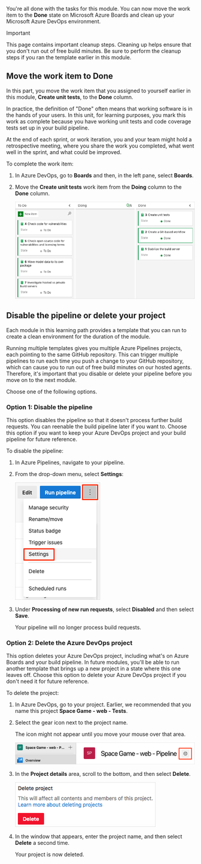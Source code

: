 You're all done with the tasks for this module. You can now move the work item to the **Done** state on Microsoft Azure Boards and clean up your Microsoft Azure DevOps environment.

> [!IMPORTANT]
> This page contains important cleanup steps. Cleaning up helps ensure that you don't run out of free build minutes. Be sure to perform the cleanup steps if you ran the template earlier in this module.

## Move the work item to Done

In this part, you move the work item that you assigned to yourself earlier in this module, **Create unit tests**, to the **Done** column.

In practice, the definition of "Done" often means that working software is in the hands of your users. In this unit, for learning purposes, you mark this work as complete because you have working unit tests and code coverage tests set up in your build pipeline.

At the end of each sprint, or work iteration, you and your team might hold a retrospective meeting, where you share the work you completed, what went well in the sprint, and what could be improved.

To complete the work item:

1. In Azure DevOps, go to **Boards** and then, in the left pane, select **Boards**.
1. Move the **Create unit tests** work item from the **Doing** column to the **Done** column.

    ![Screenshot of Azure Boards showing the Create unit tests card in the Done column.](../media/8-azure-boards-wi3-done.png)

## Disable the pipeline or delete your project

Each module in this learning path provides a template that you can run to create a clean environment for the duration of the module.

Running multiple templates gives you multiple Azure Pipelines projects, each pointing to the same GitHub repository. This can trigger multiple pipelines to run each time you push a change to your GitHub repository, which can cause you to run out of free build minutes on our hosted agents. Therefore, it's important that you disable or delete your pipeline before you move on to the next module.

Choose one of the following options.

### Option 1: Disable the pipeline

This option disables the pipeline so that it doesn't process further build requests. You can reenable the build pipeline later if you want to. Choose this option if you want to keep your Azure DevOps project and your build pipeline for future reference.

To disable the pipeline:

1. In Azure Pipelines, navigate to your pipeline.
1. From the drop-down menu, select **Settings**:

    ![The Settings menu option in Azure Pipelines](../../shared/media/azure-pipelines-settings-button.png)
1. Under **Processing of new run requests**, select **Disabled** and then select **Save**.

    Your pipeline will no longer process build requests.

### Option 2: Delete the Azure DevOps project

This option deletes your Azure DevOps project, including what's on Azure Boards and your build pipeline. In future modules, you'll be able to run another template that brings up a new project in a state where this one leaves off. Choose this option to delete your Azure DevOps project if you don't need it for future reference.

To delete the project:

1. In Azure DevOps, go to your project. Earlier, we recommended that you name this project **Space Game - web - Tests**.
1. Select the gear icon next to the project name.

    The icon might not appear until you move your mouse over that area.

    ![Screenshot of Azure DevOps showing the project gear icon highlighted.](../../shared/media/azure-devops-project-gear.png)
1. In the **Project details** area, scroll to the bottom, and then select **Delete**.

    ![Screenshot of Azure DevOps showing the Delete button to delete your project.](../../shared/media/azure-devops-delete-project.png)
1. In the window that appears, enter the project name, and then select **Delete** a second time.

    Your project is now deleted.
